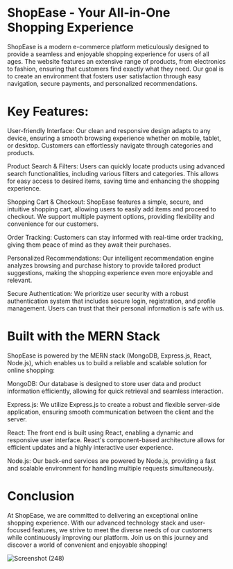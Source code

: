 # ShopEase - Your All-in-One Shopping Experience
ShopEase is a modern e-commerce platform meticulously designed to provide a seamless and enjoyable shopping experience for users of all ages. The website features an extensive range of products, from electronics to fashion, ensuring that customers find exactly what they need. Our goal is to create an environment that fosters user satisfaction through easy navigation, secure payments, and personalized recommendations.

# Key Features:
User-friendly Interface: Our clean and responsive design adapts to any device, ensuring a smooth browsing experience whether on mobile, tablet, or desktop. Customers can effortlessly navigate through categories and products.

Product Search & Filters: Users can quickly locate products using advanced search functionalities, including various filters and categories. This allows for easy access to desired items, saving time and enhancing the shopping experience.

Shopping Cart & Checkout: ShopEase features a simple, secure, and intuitive shopping cart, allowing users to easily add items and proceed to checkout. We support multiple payment options, providing flexibility and convenience for our customers.

Order Tracking: Customers can stay informed with real-time order tracking, giving them peace of mind as they await their purchases.

Personalized Recommendations: Our intelligent recommendation engine analyzes browsing and purchase history to provide tailored product suggestions, making the shopping experience even more enjoyable and relevant.

Secure Authentication: We prioritize user security with a robust authentication system that includes secure login, registration, and profile management. Users can trust that their personal information is safe with us.

# Built with the MERN Stack
ShopEase is powered by the MERN stack (MongoDB, Express.js, React, Node.js), which enables us to build a reliable and scalable solution for online shopping:

MongoDB: Our database is designed to store user data and product information efficiently, allowing for quick retrieval and seamless interaction.

Express.js: We utilize Express.js to create a robust and flexible server-side application, ensuring smooth communication between the client and the server.

React: The front end is built using React, enabling a dynamic and responsive user interface. React's component-based architecture allows for efficient updates and a highly interactive user experience.

Node.js: Our back-end services are powered by Node.js, providing a fast and scalable environment for handling multiple requests simultaneously.

# Conclusion
At ShopEase, we are committed to delivering an exceptional online shopping experience. With our advanced technology stack and user-focused features, we strive to meet the diverse needs of our customers while continuously improving our platform. Join us on this journey and discover a world of convenient and enjoyable shopping!

![Screenshot (248)](https://github.com/user-attachments/assets/e3a781b8-6d59-4e2a-871d-a5cd12a995ec)

